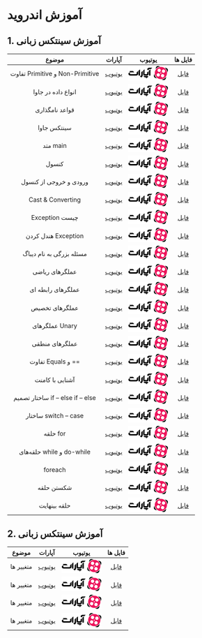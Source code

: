 
# آموزش اندروید

## 1. آموزش سینتکس زبانی

| موضوع                               | آپارات                                 | یوتیوب                                  | فایل ها                                |
|:----:|:------:|:----:|:----:|
| تفاوت Primitive و Non-Primitive| [یوتیوب]()| ![logo](./res/drawable/logo.png)| [فایل]()|
| انواع داده در جاوا| [یوتیوب]()| ![logo](./res/drawable/logo.png)| [فایل]()|
| قواعد نامگذاری| [یوتیوب]()| ![logo](./res/drawable/logo.png)| [فایل]()|
| سینتکس جاوا| [یوتیوب]()| ![logo](./res/drawable/logo.png)| [فایل]()|
| متد main| [یوتیوب]()| ![logo](./res/drawable/logo.png)| [فایل]()|
| کنسول| [یوتیوب]()| ![logo](./res/drawable/logo.png)| [فایل]()|
| ورودی و خروجی از کنسول             | [یوتیوب]()| ![logo](./res/drawable/logo.png)| [فایل]()|
| Cast & Converting| [یوتیوب]()| ![logo](./res/drawable/logo.png)| [فایل]()|
| Exception چیست                       | [یوتیوب]()| ![logo](./res/drawable/logo.png)| [فایل]()|
| هندل کردن Exception| [یوتیوب]()| ![logo](./res/drawable/logo.png)| [فایل]()|
| مسئله بزرگی به نام دیباگ| [یوتیوب]()| ![logo](./res/drawable/logo.png)| [فایل]()|
| عملگرهای ریاضی| [یوتیوب]()| ![logo](./res/drawable/logo.png)| [فایل]()|
| عملگرهای رابطه ای| [یوتیوب]()| ![logo](./res/drawable/logo.png)| [فایل]()|
| عملگرهای تخصیص| [یوتیوب]()| ![logo](./res/drawable/logo.png)| [فایل]()|
| عملگرهای Unary| [یوتیوب]()| ![logo](./res/drawable/logo.png)| [فایل]()|
| عملگرهای منطقی| [یوتیوب]()| ![logo](./res/drawable/logo.png)| [فایل]()|
| تفاوت Equals و ==| [یوتیوب]()| ![logo](./res/drawable/logo.png)| [فایل]()|
| آشنایی با کامنت| [یوتیوب]()| ![logo](./res/drawable/logo.png)| [فایل]()|
| ساختار تصمیم if – else if – else    | [یوتیوب]()| ![logo](./res/drawable/logo.png)| [فایل]()|
| ساختار switch – case| [یوتیوب]()| ![logo](./res/drawable/logo.png)| [فایل]()|
| حلقه for| [یوتیوب]()| ![logo](./res/drawable/logo.png)| [فایل]()|
| حلقه‌های while و do-while| [یوتیوب]()| ![logo](./res/drawable/logo.png)| [فایل]()|
| foreach| [یوتیوب]()| ![logo](./res/drawable/logo.png)| [فایل]()|
| شکستن حلقه| [یوتیوب]()| ![logo](./res/drawable/logo.png)| [فایل]()|
| حلقه بینهایت| [یوتیوب]()| ![logo](./res/drawable/logo.png)| [فایل]()|

## 2. آموزش سینتکس زبانی

|موضوع|آپارات|یوتیوب|فایل ها|
|:-------:|:------:|:------:|:-----:|
|متغییر ها|[یوتیوب]()|![logo](./res/drawable/logo.png)|[فایل]()|
|متغییر ها|[یوتیوب]()|![logo](./res/drawable/logo.png)|[فایل]()|
|متغییر ها|[یوتیوب]()|![logo](./res/drawable/logo.png)|[فایل]()|
|متغییر ها|[یوتیوب]()|![logo](./res/drawable/logo.png)|[فایل]()|

